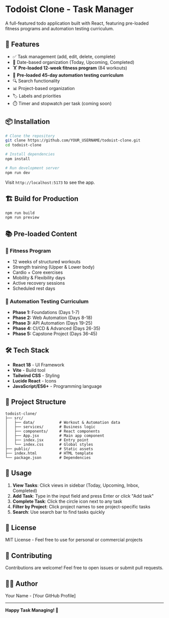 # Todoist Clone - Task Manager

A full-featured todo application built with React, featuring pre-loaded fitness programs and automation testing curriculum.

## 🚀 Features

- ✅ Task management (add, edit, delete, complete)
- 📅 Date-based organization (Today, Upcoming, Completed)
- 🏋️ **Pre-loaded 12-week fitness program** (84 workouts)
- 🤖 **Pre-loaded 45-day automation testing curriculum**
- 🔍 Search functionality
- 📊 Project-based organization
- 🏷️ Labels and priorities
- ⏱️ Timer and stopwatch per task (coming soon)

## 📦 Installation
```bash
# Clone the repository
git clone https://github.com/YOUR_USERNAME/todoist-clone.git
cd todoist-clone

# Install dependencies
npm install

# Run development server
npm run dev
```

Visit `http://localhost:5173` to see the app.

## 🏗️ Build for Production
```bash
npm run build
npm run preview
```

## 📚 Pre-loaded Content

### 💪 Fitness Program
- 12 weeks of structured workouts
- Strength training (Upper & Lower body)
- Cardio + Core exercises
- Mobility & Flexibility days
- Active recovery sessions
- Scheduled rest days

### 🤖 Automation Testing Curriculum
- **Phase 1:** Foundations (Days 1-7)
- **Phase 2:** Web Automation (Days 8-18)
- **Phase 3:** API Automation (Days 19-25)
- **Phase 4:** CI/CD & Advanced (Days 26-35)
- **Phase 5:** Capstone Project (Days 36-45)

## 🛠️ Tech Stack

- **React 18** - UI Framework
- **Vite** - Build tool
- **Tailwind CSS** - Styling
- **Lucide React** - Icons
- **JavaScript/ES6+** - Programming language

## 📂 Project Structure
```
todoist-clone/
├── src/
│   ├── data/           # Workout & Automation data
│   ├── services/       # Business logic
│   ├── components/     # React components
│   ├── App.jsx         # Main app component
│   ├── index.jsx       # Entry point
│   └── index.css       # Global styles
├── public/             # Static assets
├── index.html          # HTML template
└── package.json        # Dependencies
```

## 🎯 Usage

1. **View Tasks**: Click views in sidebar (Today, Upcoming, Inbox, Completed)
2. **Add Task**: Type in the input field and press Enter or click "Add task"
3. **Complete Task**: Click the circle icon next to any task
4. **Filter by Project**: Click project names to see project-specific tasks
5. **Search**: Use search bar to find tasks quickly

## 📝 License

MIT License - Feel free to use for personal or commercial projects

## 🤝 Contributing

Contributions are welcome! Feel free to open issues or submit pull requests.

## 👨‍💻 Author

Your Name - [Your GitHub Profile]

---

**Happy Task Managing! 🚀**